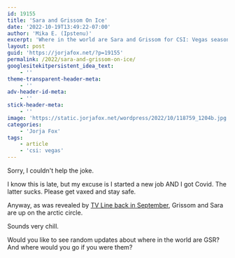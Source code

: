 ```yaml
---
id: 19155
title: 'Sara and Grissom On Ice'
date: '2022-10-19T13:49:22-07:00'
author: 'Mika E. (Ipstenu)'
excerpt: 'Where in the world are Sara and Grissom for CSI: Vegas season two?'
layout: post
guid: 'https://jorjafox.net/?p=19155'
permalink: /2022/sara-and-grissom-on-ice/
googlesitekitpersistent_idea_text:
    - ''
theme-transparent-header-meta:
    - ''
adv-header-id-meta:
    - ''
stick-header-meta:
    - ''
image: 'https://static.jorjafox.net/wordpress/2022/10/118759_1204b.jpg'
categories:
    - 'Jorja Fox'
tags:
    - article
    - 'csi: vegas'
---
```


<p>Sorry, I couldn't help the joke.</p>

<p>I know this is late, but my excuse is I started a new job AND I got Covid. The latter sucks. Please get vaxed and stay safe.</p>

<p>Anyway, as was revealed by <a href="https://tvline.com/2022/09/24/csi-vegas-video-season-2-premiere-sara-gil-not-returning/">TV Line back in September</a>, Grissom and Sara are up on the arctic circle.</p>

<p>Sounds very chill.</p>

<p>Would you like to see random updates about where in the world are GSR? And where would you go if you were them?</p>
